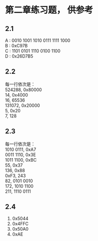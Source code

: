 # 第二章练习题， 供参考
## 2.1
A : 0010 1001 1010 0111 1111 1000    
B : 0xC97B    
C : 1101 0101 1110 0100 1100    
D : 0x26D7B5    

## 2.2
每一行依次是：    
524288, 0x80000    
14, 0x4000    
16, 65536    
131072, 0x20000    
5, 0x20    
7, 128    

## 2.3
每一行依次是：    
1010 0111, 0xA7    
0011 1110, 0x3E    
1011 1100, 0xBC    
55, 0x37    
136, 0x88    
0xF3, 243    
82, 0101 0010    
172, 1010 1100    
211, 1110 0111    

## 2.4
1. 0x5044    
2. 0x4FFC    
3. 0x50A0    
4. 0xAE    





